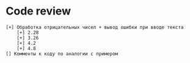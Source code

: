 # Code review
    [+] Обработка отрицательных чисел + вывод ошибки при вводе текста
        [+] 2.28
        [+] 3.26
        [+] 4.2
        [+] 4.8    
    [] Комменты к коду по аналогии с примером